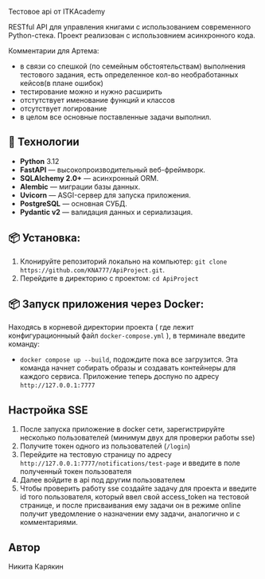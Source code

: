 Тестовое api от ITKAcademy

RESTful API для управления книгами с использованием современного Python-стека.
Проект реализован с использовнием асинхронного кода.

Комментарии для Артема:
- в связи со спешкой (по семейным обстоятельствам) выполнения тестового задания, есть определенное кол-во необработанных кейсов(в плане ошибок)
- тестирование можно и нужно расширить
- отстутствует именование функций и классов
- отсутствует логирование
- в целом все основные поставленные задачи выполнил.

## 🚀 Технологии

- **Python** 3.12
- **FastAPI** — высокопроизводительный веб-фреймворк.
- **SQLAlchemy 2.0+** — асинхронный ORM.
- **Alembic** — миграции базы данных.
- **Uvicorn** — ASGI-сервер для запуска приложения.
- **PostgreSQL** — основная СУБД.
- **Pydantic v2** — валидация данных и сериализация.

## 📦 Установка:
1. Клонируйте репозиторий локально на компьютер:
   ```git clone https://github.com/KNA777/ApiProject.git```.
2. Перейдите в директорию с проектом:
   ```cd ApiProject```

## 📦 Запуск приложения через Docker:

Находясь в корневой директории проекта ( где лежит конфигурационныый файл ```docker-compose.yml``` ), в терминале введите команду:
- ```docker compose up --build```, подождите пока все загрузится.
Эта команда начнет собирать образы и создавать контейнеры для каждого сервиса.
Приложение теперь доспуно по адресу ```http://127.0.0.1:7777```

##  Настройка SSE
1. После запуска приложение в docker сети, зарегистрируйте несколько пользователей (минимум двух для проверки работы sse)
2. Получите токен одного из пользователей (```/login```)
3. Перейдите на тестовую страницу по адресу ```http://127.0.0.1:7777/notifications/test-page``` и введите в поле полученный токен пользователя
4. Далее войдите в api под другим пользователем
5. Чтобы проверить работу sse создайте задачу для проекта и введите id того пользователя, который ввел свой access_token на тестовой странице,
 и после присваивания ему задачи он в режиме online получит уведомление о назначении ему задачи, аналогично и с комментариями.

## Автор
Никита Карякин
